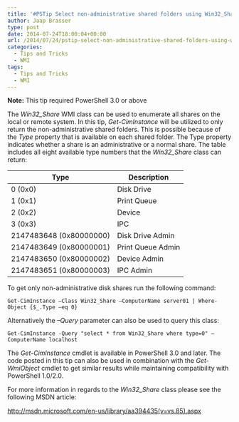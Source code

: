 ```yaml
---
title: '#PSTip Select non-administrative shared folders using Win32_Share WMI class'
author: Jaap Brasser
type: post
date: 2014-07-24T18:00:04+00:00
url: /2014/07/24/pstip-select-non-administrative-shared-folders-using-win32_share-wmi-class/
categories:
  - Tips and Tricks
  - WMI
tags:
  - Tips and Tricks
  - WMI
---
```

**Note:** This tip required PowerShell 3.0 or above

The _Win32_Share_ WMI class can be used to enumerate all shares on the local or remote system. In this tip, _Get-CimInstance_ will be utilized to only return the non-administrative shared folders. This is possible because of the _Type_ property that is available on each shared folder. The Type property indicates whether a share is an administrative or a normal share. The table includes all eight available type numbers that the _Win32_Share_ class can return:

| **Type**                | **Description**   |
| ----------------------- | ----------------- |
| 0 (0x0)                 | Disk Drive        |
| 1 (0x1)                 | Print Queue       |
| 2 (0x2)                 | Device            |
| 3 (0x3)                 | IPC               |
| 2147483648 (0x80000000) | Disk Drive Admin  |
| 2147483649 (0x80000001) | Print Queue Admin |
| 2147483650 (0x80000002) | Device Admin      |
| 2147483651 (0x80000003) | IPC Admin         |

To get only non-administrative disk shares run the following command:

```
Get-CimInstance –Class Win32_Share –ComputerName server01 | Where-Object {$_.Type –eq 0}
```

Alternatively the _–Query_ parameter can also be used to query this class:

```
Get-CimInstance -Query "select * from Win32_Share where type=0" –ComputerName localhost
```

The _Get-CimInstance_ cmdlet is available in PowerShell 3.0 and later. The code posted in this tip can also be used in combination with the _Get-WmiObject_ cmdlet to get similar results while maintaining compatibility with PowerShell 1.0/2.0.

For more information in regards to the _Win32_Share_ class please see the following MSDN article:

<http://msdn.microsoft.com/en-us/library/aa394435(v=vs.85).aspx>